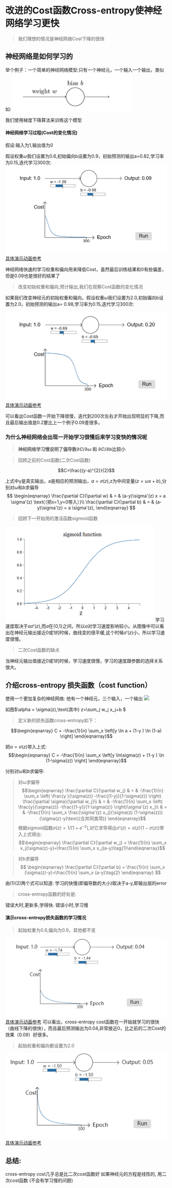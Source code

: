 # 改进的Cost函数Cross-entropy使神经网络学习更快

> 我们理想的情况是神经网络Cost下降的很快
## 神经网络是如何学习的


举个例子：一个简单的神经网络模型:只有一个神经元，一个输入一个输出，类似如:
![](2018-05-16-14-49-13.png)

我们使用梯度下降算法来训练这个模型
#### 神经网络学习过程(Cost的变化情况)

假设:输入为1,输出值为0

假设权重$\omega$我们设置为0.6,初始偏向b设置为0.9，初始预测的输出a=0.82,学习率为0.15,迭代学习300次:
![](2018-05-16-14-56-18.png)
[具体演示动画参考](http://neuralnetworksanddeeplearning.com/chap3.html#the_cross-entropy_cost_function)

神经网络快速的学习权重和偏向用来降低Cost，虽然最后训练结果和0有些偏差，但是0.09也是很好的结果了
> 改变初始权重和偏向,预计输出,我们在观察Cost函数的变化情况

如果我们改变神经元的初始权重和偏向，假设权重$\omega$我们设置为2.0,初始偏向b设置为2.0，初始预测的输出a= 0.98,学习率为0.15,迭代学习300次:

![](2018-05-16-15-13-12.png)
[具体演示动画参考](http://neuralnetworksanddeeplearning.com/chap3.html#the_cross-entropy_cost_function)

可以看出Cost函数一开始下降很慢，迭代到200次左右才开始出现明显的下降,而且最后输出值是0.2要比上一个例子0.09差很多。


### 为什么神经网络会出现一开始学习很慢后来学习变快的情况呢


> <b>神经网络学习慢说明了偏导数$\partial C/\partial\omega$ 和 $\partial C/\partial b$比较小</b>

> 回顾之前的Cost函数(二次Cost函数)
 
 $$C=\frac{(y-a)^{2}}{2}$$

 上式中y是真实输出，a是相应的预测输出，$a=\sigma(z)$,z为中间变量($z=\omega x+b$),分别对$\omega$和$b$求偏导
 $$
\begin{eqnarray} 
  \frac{\partial C}{\partial w} & = & (a-y)\sigma'(z) x = a \sigma'(z) \text{（把x=1,y=0带入）}\\
  \frac{\partial C}{\partial b} & = & (a-y)\sigma'(z) = a \sigma'(z),
\end{eqnarray}
$$

>回顾下一开始用的激活函数sigmoid函数

![](2018-05-17-09-48-07.png)
学习速度取决于$a\sigma'(z)$,而$a$在{0,1}之间，所以$a$对学习速度影响较小。从图像中可以看出在神经元输出接近0或1的时候，曲线变的很平缓,这个时候$\sigma'(z)$小，所以学习速度很慢。
> 二次Cost函数的缺点

当神经元输出值接近0或1的时候，学习速度很慢，学习的速度跟参数的选择关系很大。

## 介绍cross-entropy 损失函数（cost function）

使用一个更加复杂的神经网络:
他有一个神经元，三个输入，一个输出
![](http://neuralnetworksanddeeplearning.com/images/tikz29.png)

如图$\alpha = \sigma(z),\text{其中} z=\sum_j w_j x_j+b $

>定义新的损失函数cross-entropy如下：

$$\begin{eqnarray} 
  C = -\frac{1}{n} \sum_x \left[y \ln a + (1-y ) \ln (1-a) \right]
  \end{eqnarray}$$

把$\alpha = \sigma(z)$带入上式:
$$\begin{eqnarray} 
  C = -\frac{1}{n} \sum_x \left[y \ln\sigma(z) + (1-y ) \ln (1-\sigma(z)) \right]
  \end{eqnarray}$$

分别对$\omega \text{和}b$求偏导:
> 对$\omega$求偏导
$$\begin{eqnarray}
  \frac{\partial C}{\partial w_j} & = & -\frac{1}{n} \sum_x \left(
    \frac{y }{\sigma(z)} -\frac{(1-y)}{1-\sigma(z)} \right)
  \frac{\partial \sigma}{\partial w_j}\\
 & = & -\frac{1}{n} \sum_x \left( 
    \frac{y}{\sigma(z)} 
    -\frac{(1-y)}{1-\sigma(z)} \right)\sigma'(z) x_j\\
    & = & -\frac{1}{n}
  \sum_x \frac{\sigma'(z) x_j}{\sigma(z) (1-\sigma(z))}
  (\sigma(z)-y)\text{(合并同类项)}
\end{eqnarray}$$
根据sigmoid函数$\sigma(z) =
1/(1+e^{-z})$,对它求导得出$\sigma'(z) =
\sigma(z)(1-\sigma(z))$带入上式得出:
$$\begin{eqnarray} 
  \frac{\partial C}{\partial w_j} =  \frac{1}{n} \sum_x x_j(\sigma(z)-y)=\frac{1}{n} \sum_x x_j(a-y)\tag{1}\end{eqnarray}$$



>对b求偏导
$$
\begin{eqnarray} 
  \frac{\partial C}{\partial b} = \frac{1}{n} \sum_x (\sigma(z)-y)=\frac{1}{n} \sum_x (a-y)\tag{2}
\end{eqnarray}
$$


由(1)(2)两个式可以知道:
学习的快慢(即偏导数的大小)取决于a-y,即输出层的error

> cross-entropy函数的好处是:

错误大时,更新多,学得快. 错误小时,学习慢

#### 演示cross-entropy损失函数的学习情况

> 起始权重为0.6,偏向为0.9，其他都不变

![](2018-05-17-10-43-02.png)
[具体演示动画参考](http://neuralnetworksanddeeplearning.com/chap3.html#the_cross-entropy_cost_function)
可以看出，cross-entropy cost函数在一开始就学习的很快（曲线下降的很快），而且最后预测输出为0.04,非常接近0，比之前的二次Cost的效果（0.09）好很多。

> 起始权重和偏向都设置为2.0

![](2018-05-17-10-51-38.png)
[具体演示动画参考](http://neuralnetworksanddeeplearning.com/chap3.html#the_cross-entropy_cost_function)
## 总结:
cross-entropy cost几乎总是比二次cost函数好
如果神经元的方程是线性的, 用二次cost函数 (不会有学习慢的问题)
